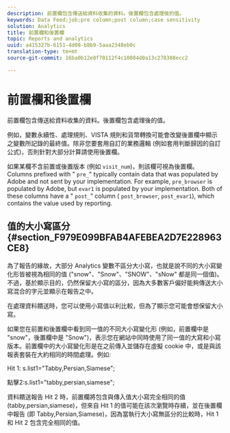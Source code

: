 ```yaml
---
description: 前置欄包含傳送給資料收集的資料。後置欄包含處理後的值。
keywords: Data Feed;job;pre column;post column;case sensitivity
solution: Analytics
title: 前置欄和後置欄
topic: Reports and analytics
uuid: a415327b-6151-4d08-b8b9-5aaa2348eb0c
translation-type: tm+mt
source-git-commit: 16ba0b12e0f70112f4c10804d0a13c278388ecc2

---
```



# 前置欄和後置欄

前置欄包含傳送給資料收集的資料。後置欄包含處理後的值。

例如，變數永續性、處理規則、VISTA 規則和貨幣轉換可能會改變後置欄中顯示之變數所記錄的最終值。除非您要套用自訂的業務邏輯 (例如套用判斷歸因的自訂公式)，否則針對大部分計算請使用後置欄。

如果某欄不含前置或後置版本 (例如 `visit_num`)，則該欄可視為後置欄。Columns prefixed with " `pre_`" typically contain data that was populated by Adobe and not sent by your implementation. For example, `pre_browser` is populated by Adobe, but `evar1` is populated by your implementation. Both of these columns have a " `post_`" column ( `post_browser`, `post_evar1`), which contains the value used by reporting.

## 值的大小寫區分 {#section_F979E099BFAB4AFEBEA2D7E228963CE8}

為了報告的緣故，大部分 Analytics 變數不區分大小寫，也就是說不同的大小寫變化形皆被視為相同的值 ("snow"、"Snow"、"SNOW"、"sNow" 都是同一個值)。不過，基於顯示目的，仍然保留大小寫的區分，因為大多數客戶偏好能夠傳送大小寫混合的字元並顯示在報告之中。

在處理資料饋送時，您可以使用小寫值以利比較，但為了顯示您可能會想保留大小寫。

如果您在前置和後置欄中看到同一值的不同大小寫變化形 (例如，前置欄中是 "snow"，後置欄中是 "Snow")，表示您在網站中同時使用了同一值的大寫和小寫版本。前置欄中的大小寫變化形是在之前傳入並儲存在虛擬 cookie 中，或是與該報表套裝在大約相同的時間處理。例如:

Hit 1: s.list1="Tabby,Persian,Siamese";

點擊2:s.list1="tabby,persian,siamese";

資料饋送報告 Hit 2 時，前置欄將包含與傳入值大小寫完全相同的值 (tabby,persian,siamese)，但來自 Hit 1 的值可能在該次瀏覽時存續，並在後置欄中報告 (即 Tabby,Persian,Siamese)，因為當執行大小寫無區分的比較時，Hit 1 和 Hit 2 包含完全相同的值。
